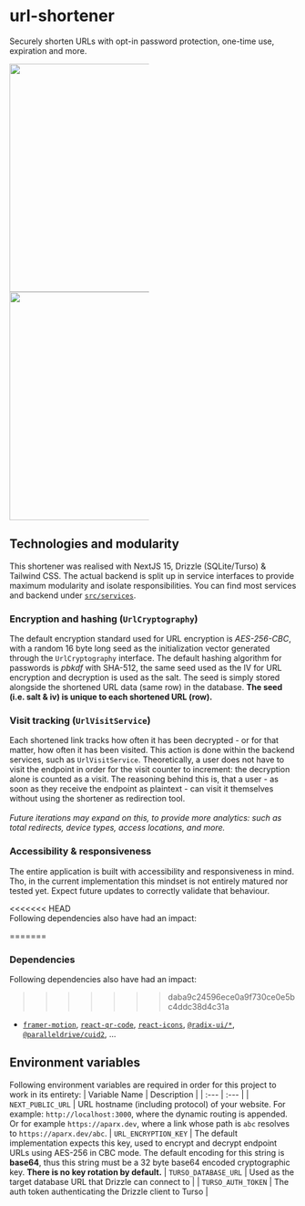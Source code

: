 # url-shortener

Securely shorten URLs with opt-in password protection, one-time use, expiration and more.

<div style="columns: 2">
	<img width = "400" src="https://github.com/user-attachments/assets/58d24604-98a8-4e14-b3fa-6aa7e07bf710">
  <img width = "400" src="https://github.com/user-attachments/assets/a4270bd2-db96-46c3-9844-0268a8702cbc">
</div>

## Technologies and modularity

This shortener was realised with NextJS 15, Drizzle (SQLite/Turso) & Tailwind CSS. The actual backend is split up in service interfaces to provide maximum modularity and isolate responsibilities. You can find most services and backend under [`src/services`](https://github.com/aparx/url-shortener/tree/master/src/services).

### Encryption and hashing (`UrlCryptography`)

The default encryption standard used for URL encryption is _AES-256-CBC_, with a random 16 byte long seed as the initialization vector generated through the `UrlCryptography` interface. The default hashing algorithm for passwords is _pbkdf_ with SHA-512, the same seed used as the IV for URL encryption and decryption is used as the salt. The seed is simply stored alongside the shortened URL data (same row) in the database. **The seed (i.e. salt & iv) is unique to each shortened URL (row).**

### Visit tracking (`UrlVisitService`)
Each shortened link tracks how often it has been decrypted - or for that matter, how often it has been visited. This action is done within the backend services, such as `UrlVisitService`. Theoretically, a user does not have to visit the endpoint in order for the visit counter to increment: the decryption alone is counted as a visit. The reasoning behind this is, that a user - as soon as they receive the endpoint as plaintext - can visit it themselves without using the shortener as redirection tool. 
<br /><br />_Future iterations may expand on this, to provide more analytics: such as total redirects, device types, access locations, and more._

### Accessibility & responsiveness

The entire application is built with accessibility and responsiveness in mind. Tho, in the current implementation this mindset is not entirely matured nor tested yet. Expect future updates to correctly validate that behaviour.

<<<<<<< HEAD
<br/>Following dependencies also have had an impact:

=======
### Dependencies
Following dependencies also have had an impact:
>>>>>>> daba9c24596ece0a9f730ce0e5bc4ddc38d4c31a
- [`framer-motion`](https://www.npmjs.com/package/framer-motion), [`react-qr-code`](https://www.npmjs.com/package/react-qr-code), [`react-icons`](https://www.npmjs.com/package/react-icons), [`@radix-ui/*`](https://www.npmjs.com/search?q=%40radix-ui), [`@paralleldrive/cuid2`](https://www.npmjs.com/package/@paralleldrive/cuid2), ...

## Environment variables

Following environment variables are required in order for this project to work in its entirety:
| Variable Name | Description |
| :--- | :--- |
| `NEXT_PUBLIC_URL` | URL hostname (including protocol) of your website. For example: `http://localhost:3000`, where the dynamic routing is appended. Or for example `https://aparx.dev`, where a link whose path is `abc` resolves to `https://aparx.dev/abc`.
| `URL_ENCRYPTION_KEY` | The default implementation expects this key, used to encrypt and decrypt endpoint URLs using AES-256 in CBC mode. The default encoding for this string is **base64**, thus this string must be a 32 byte base64 encoded cryptographic key. **There is no key rotation by default.**
| `TURSO_DATABASE_URL` | Used as the target database URL that Drizzle can connect to |
| `TURSO_AUTH_TOKEN` | The auth token authenticating the Drizzle client to Turso |
